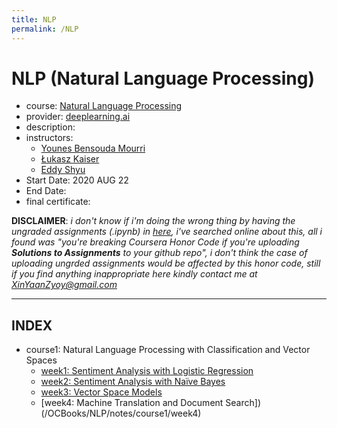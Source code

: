 ```yaml
---
title: NLP
permalink: /NLP
---
```


# NLP (Natural Language Processing)
- course: [Natural Language Processing](https://www.coursera.org/specializations/natural-language-processing)
- provider: [deeplearning.ai](https://www.deeplearning.ai)
- description:  
- instructors:
  - [Younes Bensouda Mourri](https://www.coursera.org/instructor/ymourri)
  - [Łukasz Kaiser](https://www.coursera.org/instructor/lukaszkaiser)
  - [Eddy Shyu](https://www.coursera.org/instructor/eddy-shyu)
- Start Date: 2020 AUG 22
- End Date:
- final certificate:

**DISCLAIMER**: *i don't know if i'm doing the wrong thing by having the ungraded assignments (.ipynb) in [here](https://github.com/XinYaanZyoy/OCBooks/tree/master/NLP/data), i've searched online about this, all i found was "you're breaking Coursera Honor Code if you're uploading **Solutions to Assignments** to your github repo", i don't think the case of uploading ungrded assignments would be affected by this honor code, still if you find anything inappropriate here kindly contact me at XinYaanZyoy@gmail.com*

______________
## INDEX
- course1: Natural Language Processing with Classification and Vector Spaces
  - [week1: Sentiment Analysis with Logistic Regression](/OCBooks/NLP/notes/course1/week1)
  - [week2: Sentiment Analysis with Naïve Bayes](/OCBooks/NLP/notes/course1/week2)
  - [week3: Vector Space Models](/OCBooks/NLP/notes/course1/week3)
  - [week4: Machine Translation and Document Search])(/OCBooks/NLP/notes/course1/week4)